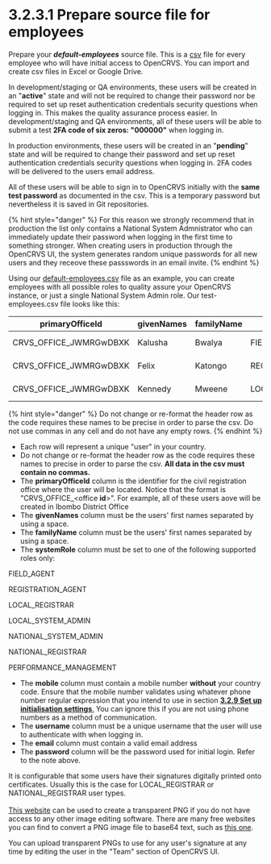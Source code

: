 # 3.2.3.1 Prepare source file for employees

Prepare your _**default-employees**_ source file. This is a [csv](https://en.wikipedia.org/wiki/Comma-separated\_values) file for every employee who will have initial access to OpenCRVS. You can import and create csv files in Excel or Google Drive.

In development/staging or QA environments, these users will be created in an "**active**" state and will not be required to change their password nor be required to set up reset authentication credentials security questions when logging in. This makes the quality assurance process easier. In development/staging and QA environments, all of these users will be able to submit a test **2FA code of six zeros: "000000"** when logging in.

In production environments, these users will be created in an "**pending**" state and will be required to change their password and set up reset authentication credentials security questions when logging in. 2FA codes will be delivered to the users email address.

All of these users will be able to sign in to OpenCRVS initially with the **same test password** as documented in the csv.  This is a temporary password but nevertheless it is saved in Git repositories.

{% hint style="danger" %}
For this reason we strongly recommend that in production the list only contains a National System Admnistrator who can immediately update their password when logging in the first time to something stronger. When creating users in production through the OpenCRVS UI, the system generates random unique passwords for all new users and they receove these passswords in an email invite.
{% endhint %}

Using our [default-employees.csv](https://github.com/opencrvs/opencrvs-countryconfig/blob/develop/src/data-seeding/employees/source/default-employees.csv) file as an example, you can create employees with all possible roles to quality assure your OpenCRVS instance, or just a single National System Admin role. Our test-employees.csv file looks like this:

| primaryOfficeId          | givenNames | familyName | systemRole          | role               | mobile     | username  | email                      | password |
| ------------------------ | ---------- | ---------- | ------------------- | ------------------ | ---------- | --------- | -------------------------- | -------- |
| CRVS\_OFFICE\_JWMRGwDBXK | Kalusha    | Bwalya     | FIELD\_AGENT        | Social Worker      | 0911111111 | k.bwalya  | kalushabwalya17@gmail.com  | test     |
| CRVS\_OFFICE\_JWMRGwDBXK | Felix      | Katongo    | REGISTRATION\_AGENT | Registration Agent | 0922222222 | f.katongo | kalushabwalya17+@gmail.com | test     |
| CRVS\_OFFICE\_JWMRGwDBXK | Kennedy    | Mweene     | LOCAL\_REGISTRAR    | Local Registrar    | 0933333333 | k.mweene  | kalushabwalya1.7@gmail.com | test     |

{% hint style="danger" %}
Do not change or re-format the header row as the code requires these names to be precise in order to parse the csv. Do not use commas in any cell and do not have any empty rows.
{% endhint %}

* Each row will represent a unique "user" in your country.
* Do not change or re-format the header row as the code requires these names to precise in order to parse the csv. **All data in the csv must contain no commas.**
* The **primaryOfficeId** column is the identifier for the civil registration office where the user will be located. Notice that the format is "CRVS\_OFFICE\_\<office **id**>". For example, all of these users aove will be created in Ibombo District Office
* The **givenNames** column must be the users' first names separated by using a space.
* The **familyName** column must be the users' first names separated by using a space.
* The **systemRole** column must be set to one of the following supported roles only:

FIELD\_AGENT

REGISTRATION\_AGENT

LOCAL\_REGISTRAR

LOCAL\_SYSTEM\_ADMIN

NATIONAL\_SYSTEM\_ADMIN

NATIONAL\_REGISTRAR

PERFORMANCE\_MANAGEMENT

* The **mobile** column must contain a mobile number **without** your country code. Ensure that the mobile number validates using whatever phone number regular expression that you intend to use in section [**3.2.9 Set up initialisation settings**.](../3.2.8-set-up-application-settings.md)  You can ignore this if you are not using phone numbers as a method of communication.
* The **username** column must be a unique username that the user will use to authenticate with when logging in.
* The **email** column must contain a valid email address
* The **password** column will be the password used for initial login.  Refer to the note above.

It is configurable that some users have their signatures digitally printed onto certificates.  Usually this is the case for  LOCAL\_REGISTRAR or NATIONAL\_REGISTRAR user types.\
\
[This website](http://www.onlinesignaturecreator.com/) can be used to create a transparent PNG if you do not have access to any other image editing software. There are many free websites you can find to convert a PNG image file to base64 text, such as [this one](https://www.base64-image.de/).

You can upload transparent PNGs to use for any user's signature at any time by editing the user in the "Team" section of OpenCRVS UI.
